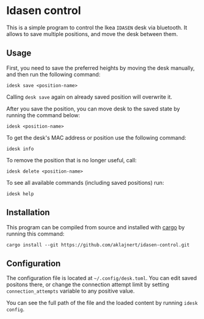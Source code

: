 # Idasen control

This is a simple program to control the Ikea `IDASEN` desk via bluetooth. It allows to save multiple
positions, and move the desk between them.

## Usage

First, you need to save the preferred heights by moving the desk manually, and then run the following command:
```shell
idesk save <position-name>
```
Calling `desk save` again on already saved position will overwrite it. 

After you save the position, you can move desk to the saved state by running the command below:  
```shell
idesk <position-name>
```

To get the desk's MAC address or position use the following command:  
```shell
idesk info
```

To remove the position that is no longer useful, call:  
```shell
idesk delete <position-name>
```

To see all available commands (including saved positions) run:  
```shell
idesk help
```

## Installation

This program can be compiled from source and installed with [cargo](https://doc.rust-lang.org/cargo/getting-started/installation.html)
by running this command:  
```shell
cargo install --git https://github.com/aklajnert/idasen-control.git
```

## Configuration

The configuration file is located at `~/.config/desk.toml`. You can edit saved positons there, 
or change the connection attempt limit by setting `connection_attempts` variable to any positive value.

You can see the full path of the file and the loaded content by running `idesk config`.
